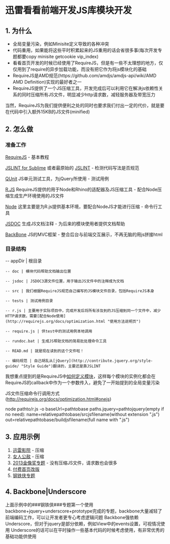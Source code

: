 # 迅雷看看前端开发JS库模块开发 #

## 1. 为什么 ##

<ul>
	<li>全局变量污染，例如Minisite定义导致的各种冲突</li>
	<li>代码重用，如果能将这些平时积累起来的JS重用的话会省很多事(每次开发专题都要copy minisite getcookie vip_index)</li>	
	<li>看看首页开发的时候已经使用了RequireJS，但是有一些不太理想的地方，仅仅用到了require的异步加载功能，而没有把它作为将js模块化的基础</li>
	<li>RequireJS是AMD规范(https://github.com/amdjs/amdjs-api/wiki/AMD AMD Definition)实现的最好者之一</li>
	<li>RequireJS提供了一个JS压缩工具，开发完成后可以利用它在解决js依赖性关系的同时压缩所有JS文件，明显减少http请求数，减轻服务器及带宽压力</li>
</ul>

当然，RequireJS为我们提供便利之处的同时也要求我们付出一定的代价，就是要在代码中引入额外15KB的JS文件(minified)


## 2. 怎么做 ##

### 准备工作 ###
[RequireJS](http://requirejs.org/ "requireJS") - 基本教程

[JSLINT for Sublime](https://github.com/fbzhong/sublime-jslint "Sublime JSLINT") 或者最原始的 [JSLINT](https://github.com/douglascrockford/JSLint "JSLINT") - 检测代码写法是否规范

[QUnit](https://github.com/jquery/qunit "QUnit") JS单元测试工具，为jQuery所使用 - 测试用例

[R.JS](https://github.com/jrburke/r.js "r.js") RequireJS提供的用于Node和Rhino的适配器及JS压缩工具 - 配合Node压缩生成生产环境使用的JS文件

[Node](http://nodejs.org/download/ "NodeJS") 这里主要是为R.js提供基本环境，要配合NodeJS才能进行压缩 - 命令行工具

[JSDOC](http://code.google.com/p/jsdoc-toolkit/ "JSDOC Toolkits") 生成JS文档注释 - 为后来的模块使用者提供文档帮助

[BackBone](http://backbonejs.org/ "BackBone") JS的MVC框架 - 整合后台与前端交互展示，不再无脑的用js拼接html

### 目录结构 ###

 -- appDir | 根目录

 	-- doc | 模块代码帮助文档输出位置

 	-- jsdoc | JSDOC3源文件位置，用于输出JS文件中的注释成为文档 	

 	-- src | 我们根据RequireJS规范自己编写的JS模块文件目录，包括RequireJS本身

 	-- tests | 测试用例目录

 	-- r.js | 主要用于实际项目中，完成开发后将所有涉及到的JS压缩到同一个文件中，减少HTTP请求数，需要[配合Node使用](http://requirejs.org/docs/optimization.html "使用方法说明页")

    -- require.js | 供test中的测试用例本地调用

    -- rundoc.bat | 生成JS帮助文档的简易批处理命令工具

 	-- READ.md | 就是现在读到的这个文件啦！

 	-- 编码规范 | 自己胡乱从[jQuery](http://contribute.jquery.org/style-guide/ "Style Guide")翻译的，主要还是靠JSLINT


我想重点提到的是RequireJS中[如何定义模块](http://requirejs.org/docs/api.html#define)，这样每个模块的实例化都会在RequireJS的callback中作为一个参数传入，避免了一开始提到的全局变量污染

JS文件压缩命令行调用方式(http://requirejs.org/docs/optimization.html#onejs)

node pathto/r.js -o baseUrl=pathtobase paths.jquery=pathtojquery(empty if no need): name=relativepathtobase/srcjsfilename(without extension ".js") out=relativepathtobase/buildjsfilename(full name with ".js")

## 3. 应用示例 ##
1. [迅雷影院](http://yy.xunlei.com/ "迅雷影院") - 压缩
2. [女人公敌](http://vip.kankan.com/topics/nrgd/ "女人公敌") - 压缩
3. [2013金像奖专题](http://topics.kankan.com/2013jxj/ "2013金像奖专题") - 没有压缩JS文件，请求数也会很多
4. [付费首页改版](http://vip.kankan.com/ "付费首页改版")
5. [钢铁侠专题](http://topics.kankan.com/gtx3/ "钢铁侠专题")

## 4. Backbone|Underscore ##
上面示例中的###钢铁侠###专题第一个使用backbone+jquery+underscore+prototype完成的专题，backbone大量减轻了前端编码工作，可以让开发者更专心考虑逻辑问题
Backbone强依赖Underscore，但对于jquery是部分依赖，例如View中的events设置，可视情况使用
Underscore的话可以在平时操作一些基本代码的时候考虑使用，有非常优秀的基础功能供使用

